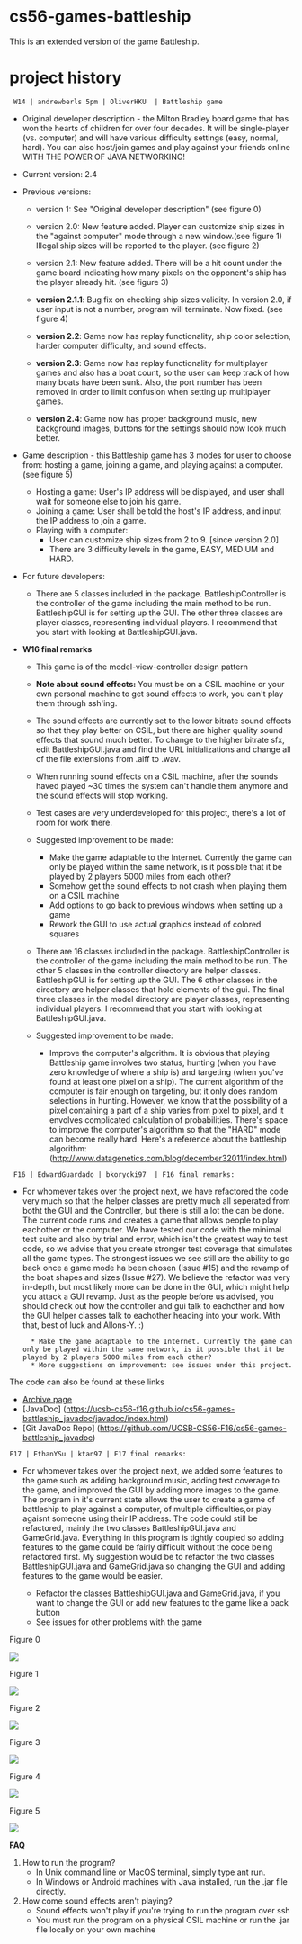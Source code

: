 # cs56-games-battleship

This is an extended version of the game Battleship. 

project history
===============
```
 W14 | andrewberls 5pm | OliverHKU  | Battleship game
```

* Original developer description - the Milton Bradley board game that has won the hearts of children for over four decades. It will be single-player (vs. computer) and will have various difficulty settings (easy, normal, hard).  You can also host/join games and play against your friends online WITH THE POWER OF JAVA NETWORKING!

* Current version: 2.4
* Previous versions:
	* version 1: See "Original developer description" (see figure 0)
	* version 2.0: New feature added. Player can customize ship sizes in the "against computer" mode through a new window.(see figure 1) Illegal ship sizes will be reported to the player. (see figure 2)
	* version 2.1: New feature added. There will be a hit count under the game board indicating how many pixels on the opponent's ship has the player already hit. (see figure 3)
	* <b>version 2.1.1</b>: Bug fix on checking ship sizes validity. In version 2.0, if user input is not a number, program will terminate. Now fixed. (see figure 4)
    * <b>version 2.2</b>: Game now has replay functionality, ship color selection, harder computer difficulty, and sound effects.

    * <b>version 2.3</b>: Game now has replay functionality for multiplayer games and also has a boat count, so the user can keep track of how many boats have been sunk. Also, the port number has been removed in order to limit confusion when setting up multiplayer games.
    
    * <b>version 2.4</b>: Game now has proper background music, new background images, buttons for the settings should now look much better. 

* Game description - this Battleship game has 3 modes for user to choose from: hosting a game, joining a game, and playing against a computer. (see figure 5)
	
	* Hosting a game: User's IP address will be displayed, and user shall wait for someone else to join his game.
	* Joining a game: User shall be told the host's IP address, and input the IP address to join a game.
	* Playing with a computer:
		* User can customize ship sizes from 2 to 9. [since version 2.0]
		* There are 3 difficulty levels in the game, EASY, MEDIUM and HARD.


* For future developers:

	* There are 5 classes included in the package. BattleshipController is the controller of the game including the main method to be run. BattleshipGUI is for setting up the GUI. The other three classes are player classes, representing individual players. I recommend that you start with looking at BattleshipGUI.java.

* <b>W16 final remarks</b>
    * This game is of the model-view-controller design pattern
    * <b>Note about sound effects:</b> You must be on a CSIL machine or your own personal machine to get sound effects to work, you can't play them through ssh'ing. 
    * The sound effects are currently set to the lower bitrate sound effects so that they play better on CSIL, but there are higher quality sound effects that sound much better. To change to the higher bitrate sfx, edit BattleshipGUI.java and find the URL initializations and change all of the file extensions from .aiff to .wav.
    * When running sound effects on a CSIL machine, after the sounds haved played ~30 times the system can't handle them anymore and the sound effects will stop working.
    * Test cases are very underdeveloped for this project, there's a lot of room for work there.

	* Suggested improvement to be made:
        * Make the game adaptable to the Internet. Currently the game can only be played within the same network, is it possible that it be played by 2 players 5000 miles from each other?
        * Somehow get the sound effects to not crash when playing them on a CSIL machine
        * Add options to go back to previous windows when setting up a game
        * Rework the GUI to use actual graphics instead of colored squares


	* There are 16 classes included in the package. BattleshipController is the controller of the game including the main method to be run. The other 5 classes in the controller directory are helper classes. BattleshipGUI is for setting up the GUI. The 6 other classes in the directory are helper classes that hold elements of the gui. The final three classes in the model directory are player classes, representing individual players. I recommend that you start with looking at BattleshipGUI.java.
	* Suggested improvement to be made:
		* Improve the computer's algorithm. It is obvious that playing Battleship game involves two status, hunting (when you have zero knowledge of where a ship is) and targeting (when you've found at least one pixel on a ship). The current algorithm of the computer is fair enough on targeting, but it only does random selections in hunting. However, we know that the possibility of a pixel containing a part of a ship varies from pixel to pixel, and it envolves complicated calculation of probabilities. There's space to improve the computer's algorithm so that the "HARD" mode can become really hard. Here's a reference about the battleship algorithm: 
(http://www.datagenetics.com/blog/december32011/index.html)

```
 F16 | EdwardGuardado | bkorycki97  | F16 final remarks:
```
	
* For whomever takes over the project next, we have refactored the code very much so that the helper classes are pretty much all seperated from botht the GUI and the Controller, but there is still a lot the can be done. The current code runs and creates a game that allows people to play eachother or the computer. We have tested our code with the minimal test suite and also by trial and error, which isn't the greatest way to test code, so we advise that you create stronger test coverage that simulates all the game types. The strongest issues we see still are the ability to go back once a game mode ha been chosen (Issue #15) and the revamp of the boat shapes and sizes (Issue #27). We believe the refactor was very in-depth, but most likely more can be done in the GUI, which might help you attack a GUI revamp. Just as the people before us advised, you should check out how the controller and gui talk to eachother and how the GUI helper classes talk to eachother heading into your work. With that, best of luck and Allons-Y. :)


		* Make the game adaptable to the Internet. Currently the game can only be played within the same network, is it possible that it be played by 2 players 5000 miles from each other?
		* More suggestions on improvement: see issues under this project.


The code can also be found at these links

- [Archive page](https://foo.cs.ucsb.edu/cs56/issues/0000501/)
- [JavaDoc] (https://ucsb-cs56-f16.github.io/cs56-games-battleship_javadoc/javadoc/index.html)
- [Git JavaDoc Repo] (https://github.com/UCSB-CS56-F16/cs56-games-battleship_javadoc)

```
F17 | EthanYSu | ktan97 | F17 final remarks:
```
* For whomever takes over the project next, we added some features to the game such as adding background music, adding test coverage to the game, and improved the GUI by adding more images to the game. The program in it's current state allows the user to create a game of battleship to play against a computer, of multiple difficulties,or play agaisnt someone using their IP address. The code could still be refactored, mainly the two classes BattleshipGUI.java and GameGrid.java. Everything in this program is tightly coupled so adding features to the game could be fairly difficult without the code being refactored first. My suggestion would be to refactor the two classes BattleshipGUI.java and GameGrid.java so changing the GUI and adding features to the game would be easier. 

	* Refactor the classes BattleshipGUI.java and GameGrid.java, if you want to change the GUI or add new features to the game like a back button 
	* See issues for other problems with the game
	
Figure 0

![](https://i.imgur.com/Ec6e5vK.png)


Figure 1

![](https://i.imgur.com/CbHuT8s.png)


Figure 2

![](https://i.imgur.com/PxXeQOP.png)


Figure 3

![](https://i.imgur.com/GHJOrJW.png)


Figure 4

![](https://i.imgur.com/8ZYeSSO.png)


Figure 5

![](https://i.imgur.com/1SU9e0B.png)		

<b>FAQ</b>

1. How to run the program?
	* In Unix command line or MacOS terminal, simply type ant run.
	* In Windows or Android machines with Java installed, run the .jar file directly.
2. How come sound effects aren't playing?
    * Sound effects won't play if you're trying to run the program over ssh
    * You must run the program on a physical CSIL machine or run the .jar file locally on your own machine

